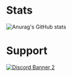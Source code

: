 # Stats
![Anurag's GitHub stats](https://github-readme-stats.vercel.app/api?username=cmdfreshy&show_icons=true&theme=radical&title_color=43ea80&text_color=43ea80&icon_color=43ea80&bg_color=0d1117)

# Support
<a href='https://discord.gg/79zjvy4JMs'>![Discord Banner 2](https://discordapp.com/api/guilds/1068262597855547472/widget.png?style=banner2)</a>
